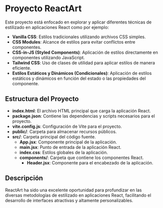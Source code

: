 # Proyecto ReactArt

Este proyecto está enfocado en explorar y aplicar diferentes técnicas de estilizado en aplicaciones React como por ejemplo:

- **Vanilla CSS**: Estilos tradicionales utilizando archivos CSS simples.
- **CSS Modules**: Alcance de estilos para evitar conflictos entre componentes.
- **CSS-in-JS (Styled Components)**: Aplicación de estilos directamente en componentes utilizando JavaScript.
- **Tailwind CSS**: Uso de clases de utilidad para aplicar estilos de manera eficiente.
- **Estilos Estáticos y Dinámicos (Condicionales)**: Aplicación de estilos estáticos y dinámicos en función del estado o las propiedades del componente.

## Estructura del Proyecto

- **index.html**: El archivo HTML principal que carga la aplicación React.
- **package.json**: Contiene las dependencias y scripts necesarios para el proyecto.
- **vite.config.js**: Configuración de Vite para el proyecto.
- **public/**: Carpeta para almacenar recursos públicos.
- **src/**: Carpeta principal del código fuente.
  - **App.jsx**: Componente principal de la aplicación.
  - **main.jsx**: Punto de entrada de la aplicación React.
  - **index.css**: Estilos globales de la aplicación.
  - **components/**: Carpeta que contiene los componentes React.
    - **Header.jsx**: Componente para el encabezado de la aplicación.

## Descripción

ReactArt ha sido una excelente oportunidad para profundizar en las diversas metodologías de estilizado en aplicaciones React, facilitando el desarrollo de interfaces atractivas y altamente personalizables.
